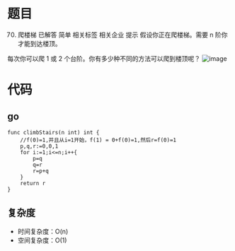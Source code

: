 # 题目
70. 爬楼梯
已解答
简单
相关标签
相关企业
提示
假设你正在爬楼梯。需要 n 阶你才能到达楼顶。

每次你可以爬 1 或 2 个台阶。你有多少种不同的方法可以爬到楼顶呢？
![image](https://github.com/17230592226/LeetCode/assets/57279736/4603a10e-ab0d-435a-92e3-191bef4cd68e)
# 代码
## go
```
func climbStairs(n int) int {
    //f(0)=1,并且从i=1开始，f(1) = 0+f(0)=1,然后r=f(0)=1
    p,q,r:=0,0,1
    for i:=1;i<=n;i++{
        p=q
        q=r
        r=p+q
    }
    return r
}
```
## 复杂度
- 时间复杂度：O(n)
- 空间复杂度：O(1)
